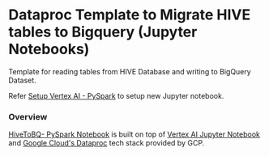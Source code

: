 # Dataproc Template to Migrate HIVE tables to Bigquery (Jupyter Notebooks)

Template for reading tables from HIVE Database and writing to BigQuery Dataset.

Refer [Setup Vertex AI - PySpark](./../README.md) to setup new Jupyter notebook.

### Overview

[HiveToBQ- PySpark Notebook](./HIVEtoBigquery_vertex_pipeline_pyspark.ipynb) is built on top of [Vertex AI Jupyter Notebook](https://cloud.google.com/vertex-ai/docs/tutorials/jupyter-notebooks) and [Google Cloud's Dataproc](https://cloud.google.com/dataproc/) tech stack provided by GCP.

